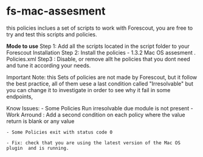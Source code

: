 # fs-mac-assesment
this policies inclues a set of scripts to work with Forescout, you are free to try and test this scripts and policies.

<b>Mode to use</b>
 Step 1:  Add all the scripts  located in the script folder to your Forescout Installation
 Step 2: Install the policies -  1.3.2 Mac OS assesment . Policies.xml
 Step3 : Disable, or remove allt he policies that you dont need and tune it according your needs.

 Important Note: this Sets of policies are not made by Forescout, but it follow the best practice, all of them uese a last condition called "Irresolvable" but you can change it to investigate in order to see why it fail in some endpoints, 

 Know Issues: 
    - Some Policies Run irresolvable due module is not present - Work Arround : Add a second condition on each policy where the value return is blank or any value
    
    - Some Policies exit with status code 0 
    
    - Fix: check that you are using the latest version of the Mac OS plugin  and is running.
